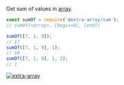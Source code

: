 Get sum of values in [array].

```javascript
const sumOf = require('@extra-array/sum');
// sumOf(<array>, [begin=0], [end])

sumOf([7, 1, 9]);
// 17
sumOf([7, 1, 9], 1);
// 10
sumOf([7, 1, 9], 1, 2);
// 1
```


[![extra-array](https://i.imgur.com/nwyrmkW.jpg)](https://www.npmjs.com/package/extra-array)

[array]: https://developer.mozilla.org/en-US/docs/Web/JavaScript/Guide/Indexed_collections
